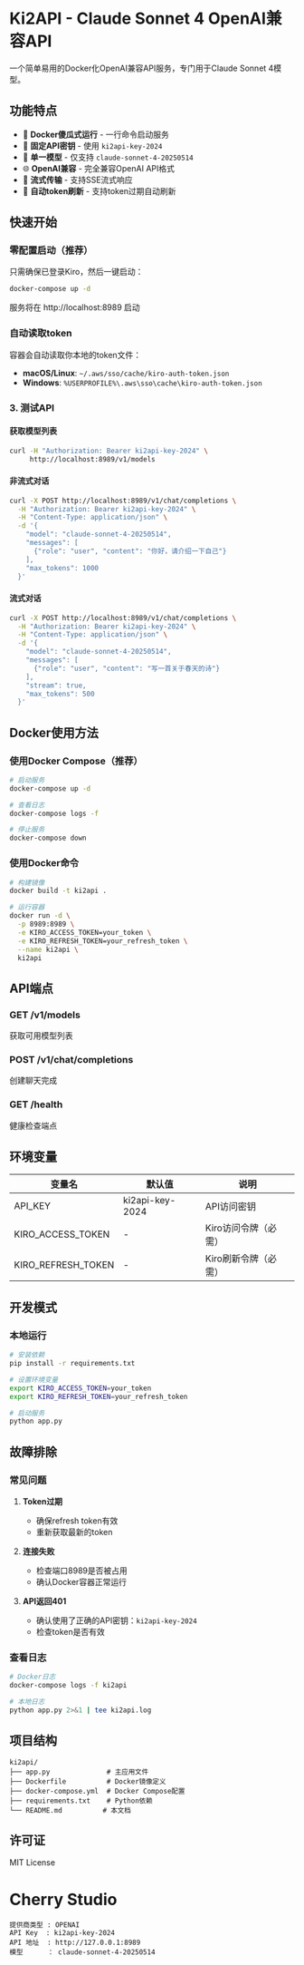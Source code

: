 # Ki2API - Claude Sonnet 4 OpenAI兼容API

一个简单易用的Docker化OpenAI兼容API服务，专门用于Claude Sonnet 4模型。

## 功能特点

- 🐳 **Docker傻瓜式运行** - 一行命令启动服务
- 🔑 **固定API密钥** - 使用 `ki2api-key-2024`
- 🎯 **单一模型** - 仅支持 `claude-sonnet-4-20250514`
- 🌐 **OpenAI兼容** - 完全兼容OpenAI API格式
- 📡 **流式传输** - 支持SSE流式响应
- 🔄 **自动token刷新** - 支持token过期自动刷新

## 快速开始

### 零配置启动（推荐）

只需确保已登录Kiro，然后一键启动：

```bash
docker-compose up -d
```

服务将在 http://localhost:8989 启动

### 自动读取token

容器会自动读取你本地的token文件：
- **macOS/Linux**: `~/.aws/sso/cache/kiro-auth-token.json`
- **Windows**: `%USERPROFILE%\.aws\sso\cache\kiro-auth-token.json`

### 3. 测试API

#### 获取模型列表
```bash
curl -H "Authorization: Bearer ki2api-key-2024" \
     http://localhost:8989/v1/models
```

#### 非流式对话
```bash
curl -X POST http://localhost:8989/v1/chat/completions \
  -H "Authorization: Bearer ki2api-key-2024" \
  -H "Content-Type: application/json" \
  -d '{
    "model": "claude-sonnet-4-20250514",
    "messages": [
      {"role": "user", "content": "你好，请介绍一下自己"}
    ],
    "max_tokens": 1000
  }'
```

#### 流式对话
```bash
curl -X POST http://localhost:8989/v1/chat/completions \
  -H "Authorization: Bearer ki2api-key-2024" \
  -H "Content-Type: application/json" \
  -d '{
    "model": "claude-sonnet-4-20250514",
    "messages": [
      {"role": "user", "content": "写一首关于春天的诗"}
    ],
    "stream": true,
    "max_tokens": 500
  }'
```

## Docker使用方法

### 使用Docker Compose（推荐）
```bash
# 启动服务
docker-compose up -d

# 查看日志
docker-compose logs -f

# 停止服务
docker-compose down
```

### 使用Docker命令
```bash
# 构建镜像
docker build -t ki2api .

# 运行容器
docker run -d \
  -p 8989:8989 \
  -e KIRO_ACCESS_TOKEN=your_token \
  -e KIRO_REFRESH_TOKEN=your_refresh_token \
  --name ki2api \
  ki2api
```

## API端点

### GET /v1/models
获取可用模型列表

### POST /v1/chat/completions
创建聊天完成

### GET /health
健康检查端点

## 环境变量

| 变量名 | 默认值 | 说明 |
|--------|--------|------|
| API_KEY | ki2api-key-2024 | API访问密钥 |
| KIRO_ACCESS_TOKEN | - | Kiro访问令牌（必需） |
| KIRO_REFRESH_TOKEN | - | Kiro刷新令牌（必需） |

## 开发模式

### 本地运行
```bash
# 安装依赖
pip install -r requirements.txt

# 设置环境变量
export KIRO_ACCESS_TOKEN=your_token
export KIRO_REFRESH_TOKEN=your_refresh_token

# 启动服务
python app.py
```

## 故障排除

### 常见问题

1. **Token过期**
   - 确保refresh token有效
   - 重新获取最新的token

2. **连接失败**
   - 检查端口8989是否被占用
   - 确认Docker容器正常运行

3. **API返回401**
   - 确认使用了正确的API密钥：`ki2api-key-2024`
   - 检查token是否有效

### 查看日志
```bash
# Docker日志
docker-compose logs -f ki2api

# 本地日志
python app.py 2>&1 | tee ki2api.log
```

## 项目结构
```
ki2api/
├── app.py              # 主应用文件
├── Dockerfile          # Docker镜像定义
├── docker-compose.yml  # Docker Compose配置
├── requirements.txt    # Python依赖
└── README.md          # 本文档
```

## 许可证

MIT License

# Cherry Studio
```
提供商类型 : OPENAI
API Key  : ki2api-key-2024
API 地址  : http://127.0.0.1:8989
模型      ： claude-sonnet-4-20250514
```